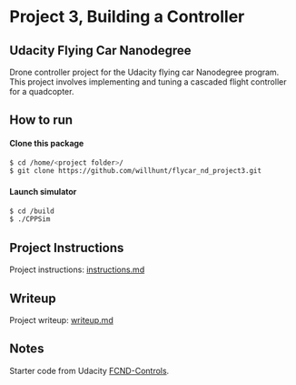 # Project 3, Building a Controller
## Udacity Flying Car Nanodegree
Drone controller project for the Udacity flying car Nanodegree program. This project involves implementing and tuning a cascaded flight controller for a quadcopter.

## How to run
#### Clone this package
```sh
$ cd /home/<project folder>/ 
$ git clone https://github.com/willhunt/flycar_nd_project3.git
```

#### Launch simulator
```sh
$ cd /build
$ ./CPPSim
```

## Project Instructions
Project instructions: [instructions.md](https://github.com/willhunt/flycar_nd_project3/blob/master/instructions.md)

## Writeup
Project writeup: [writeup.md](https://github.com/willhunt/flycar_nd_project3/blob/master/writeup.md)

## Notes
Starter code from Udacity [FCND-Controls](https://github.com/udacity/FCND-Controls-CPP).